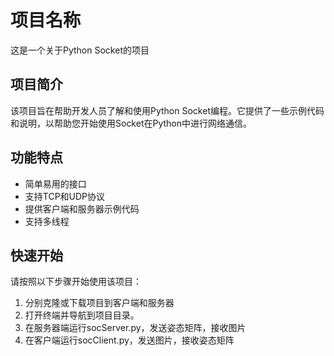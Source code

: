# 项目名称

这是一个关于Python Socket的项目

## 项目简介

该项目旨在帮助开发人员了解和使用Python Socket编程。它提供了一些示例代码和说明，以帮助您开始使用Socket在Python中进行网络通信。

## 功能特点

- 简单易用的接口
- 支持TCP和UDP协议
- 提供客户端和服务器示例代码
- 支持多线程

## 快速开始

请按照以下步骤开始使用该项目：

1. 分别克隆或下载项目到客户端和服务器
2. 打开终端并导航到项目目录。
3. 在服务器端运行socServer.py，发送姿态矩阵，接收图片
4. 在客户端运行socClient.py，发送图片，接收姿态矩阵
